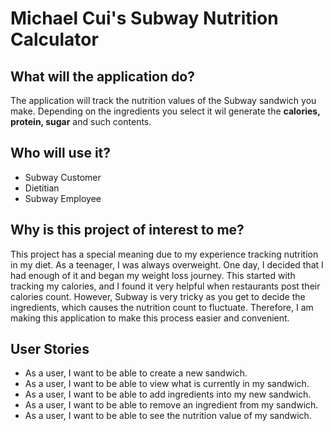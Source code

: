 # Michael Cui's Subway Nutrition Calculator

## What will the application do?

The application will track the nutrition values of the Subway sandwich you make. Depending on the ingredients you select
it wil generate the **calories, protein, sugar** and such contents.

## Who will use it?

- Subway Customer
- Dietitian
- Subway Employee

## Why is this project of interest to me?

This project has a special meaning due to my experience tracking nutrition in my diet. As a teenager, I was always 
overweight. One day, I decided that I had enough of it and began my weight loss journey. This started with tracking my 
calories, and I found it very helpful when restaurants post their calories count. However, Subway is very tricky as you 
get to decide the ingredients, which causes the nutrition count to fluctuate. Therefore, I am making this application
to make this process easier and convenient. 

## User Stories

- As a user, I want to be able to create a new sandwich. 
- As a user, I want to be able to view what is currently in my sandwich.
- As a user, I want to be able to add ingredients into my new sandwich.
- As a user, I want to be able to remove an ingredient from my sandwich.
- As a user, I want to be able to see the nutrition value of my sandwich.


 